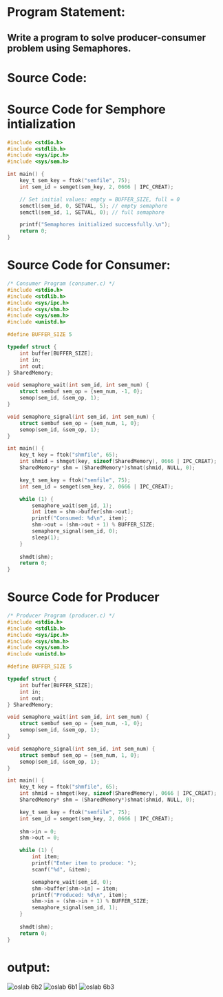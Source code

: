 # Program Statement:
## Write a program to solve producer-consumer problem using Semaphores.
# Source Code:
# Source Code for Semphore intialization
```c
#include <stdio.h>
#include <stdlib.h>
#include <sys/ipc.h>
#include <sys/sem.h>

int main() {
    key_t sem_key = ftok("semfile", 75);
    int sem_id = semget(sem_key, 2, 0666 | IPC_CREAT);

    // Set initial values: empty = BUFFER_SIZE, full = 0
    semctl(sem_id, 0, SETVAL, 5); // empty semaphore
    semctl(sem_id, 1, SETVAL, 0); // full semaphore

    printf("Semaphores initialized successfully.\n");
    return 0;
}
```
# Source Code for Consumer:
```c
/* Consumer Program (consumer.c) */
#include <stdio.h>
#include <stdlib.h>
#include <sys/ipc.h>
#include <sys/shm.h>
#include <sys/sem.h>
#include <unistd.h>

#define BUFFER_SIZE 5

typedef struct {
    int buffer[BUFFER_SIZE];
    int in;
    int out;
} SharedMemory;

void semaphore_wait(int sem_id, int sem_num) {
    struct sembuf sem_op = {sem_num, -1, 0};
    semop(sem_id, &sem_op, 1);
}

void semaphore_signal(int sem_id, int sem_num) {
    struct sembuf sem_op = {sem_num, 1, 0};
    semop(sem_id, &sem_op, 1);
}

int main() {
    key_t key = ftok("shmfile", 65);
    int shmid = shmget(key, sizeof(SharedMemory), 0666 | IPC_CREAT);
    SharedMemory* shm = (SharedMemory*)shmat(shmid, NULL, 0);

    key_t sem_key = ftok("semfile", 75);
    int sem_id = semget(sem_key, 2, 0666 | IPC_CREAT);

    while (1) {
        semaphore_wait(sem_id, 1);
        int item = shm->buffer[shm->out];
        printf("Consumed: %d\n", item);
        shm->out = (shm->out + 1) % BUFFER_SIZE;
        semaphore_signal(sem_id, 0);
        sleep(1);
    }
    
    shmdt(shm);
    return 0;
}
```
# Source Code for Producer
```c
/* Producer Program (producer.c) */
#include <stdio.h>
#include <stdlib.h>
#include <sys/ipc.h>
#include <sys/shm.h>
#include <sys/sem.h>
#include <unistd.h>

#define BUFFER_SIZE 5

typedef struct {
    int buffer[BUFFER_SIZE];
    int in;
    int out;
} SharedMemory;

void semaphore_wait(int sem_id, int sem_num) {
    struct sembuf sem_op = {sem_num, -1, 0};
    semop(sem_id, &sem_op, 1);
}

void semaphore_signal(int sem_id, int sem_num) {
    struct sembuf sem_op = {sem_num, 1, 0};
    semop(sem_id, &sem_op, 1);
}

int main() {
    key_t key = ftok("shmfile", 65);
    int shmid = shmget(key, sizeof(SharedMemory), 0666 | IPC_CREAT);
    SharedMemory* shm = (SharedMemory*)shmat(shmid, NULL, 0);

    key_t sem_key = ftok("semfile", 75);
    int sem_id = semget(sem_key, 2, 0666 | IPC_CREAT);
    
    shm->in = 0;
    shm->out = 0;

    while (1) {
        int item;
        printf("Enter item to produce: ");
        scanf("%d", &item);

        semaphore_wait(sem_id, 0);
        shm->buffer[shm->in] = item;
        printf("Produced: %d\n", item);
        shm->in = (shm->in + 1) % BUFFER_SIZE;
        semaphore_signal(sem_id, 1);
    }
    
    shmdt(shm);
    return 0;
}

```
# output:
![oslab 6b2](https://github.com/user-attachments/assets/13a01af7-87b6-43ba-924d-f142d0531fbe)
![oslab 6b1](https://github.com/user-attachments/assets/8ea5b1ce-4d7a-4954-8051-1e5cc0cc1096)
![oslab 6b3](https://github.com/user-attachments/assets/81cca8fb-f57e-463c-9277-572380afecbf)

